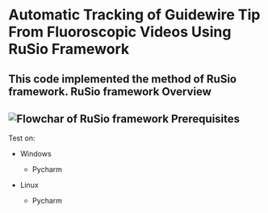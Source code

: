 Automatic Tracking of Guidewire Tip From Fluoroscopic Videos Using RuSio Framework
====
This code implemented the method of RuSio framework.
RuSio framework Overview
----
![Flowchar of RuSio framework](https://github.com/wangtseng/mvision/blob/master/doc/gtt/Draft/figures/figure2.png)
Prerequisites
----
Test on:
* Windows
  * Pycharm

* Linux
  * Pycharm
